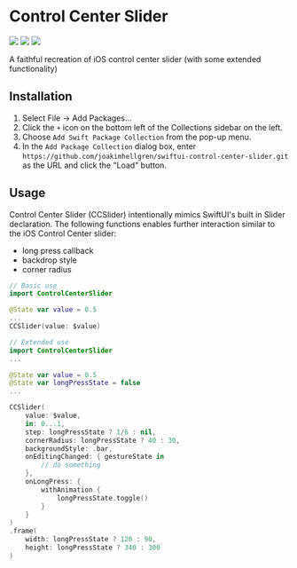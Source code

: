 <h1>Control Center Slider</h1>

<p>
    <img src="https://img.shields.io/badge/iOS-17.0+-blue.svg" />
    <img src="https://img.shields.io/badge/macOS-14.0+-orange.svg" />
    <img src="https://img.shields.io/badge/-SwiftUI-red.svg" />
</p>

A faithful recreation of iOS control center slider (with some extended functionality)

## Installation

1. Select File -> Add Packages...
2. Click the `+` icon on the bottom left of the Collections sidebar on the left.
3. Choose `Add Swift Package Collection` from the pop-up menu.
4. In the `Add Package Collection` dialog box, enter `https://github.com/joakimhellgren/swiftui-control-center-slider.git` as the URL and click the "Load" button.

## Usage
Control Center Slider (CCSlider) intentionally mimics SwiftUI's built in Slider declaration.
The following functions enables further interaction similar to the iOS Control Center slider:
- long press callback
- backdrop style
- corner radius  

```swift
// Basic use
import ControlCenterSlider

@State var value = 0.5
...
CCSlider(value: $value)
```

```swift
// Extended use
import ControlCenterSlider
...

@State var value = 0.5
@State var longPressState = false
...

CCSlider(
    value: $value,
    in: 0...1,
    step: longPressState ? 1/6 : nil,
    cornerRadius: longPressState ? 40 : 30,
    backgroundStyle: .bar,
    onEditingChanged: { gestureState in
        // do something
    },
    onLongPress: {
        withAnimation {
            longPressState.toggle()
        }
    }
)
.frame(
    width: longPressState ? 120 : 90, 
    height: longPressState ? 340 : 300
) 
```



